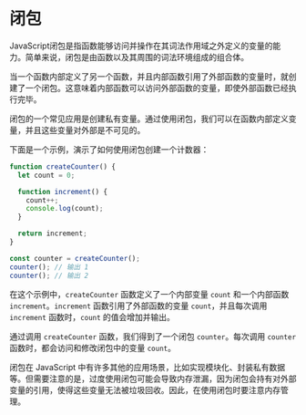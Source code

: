 # 闭包

JavaScript闭包是指函数能够访问并操作在其词法作用域之外定义的变量的能力。简单来说，闭包是由函数以及其周围的词法环境组成的组合体。

当一个函数内部定义了另一个函数，并且内部函数引用了外部函数的变量时，就创建了一个闭包。这意味着内部函数可以访问外部函数的变量，即使外部函数已经执行完毕。

闭包的一个常见应用是创建私有变量。通过使用闭包，我们可以在函数内部定义变量，并且这些变量对外部是不可见的。

下面是一个示例，演示了如何使用闭包创建一个计数器：

```javascript
function createCounter() {
  let count = 0;

  function increment() {
    count++;
    console.log(count);
  }

  return increment;
}

const counter = createCounter();
counter(); // 输出 1
counter(); // 输出 2
```

在这个示例中，`createCounter` 函数定义了一个内部变量 `count` 和一个内部函数 `increment`。`increment` 函数引用了外部函数的变量 `count`，并且每次调用 `increment` 函数时，`count` 的值会增加并输出。

通过调用 `createCounter` 函数，我们得到了一个闭包 `counter`。每次调用 `counter` 函数时，都会访问和修改闭包中的变量 `count`。

闭包在 JavaScript 中有许多其他的应用场景，比如实现模块化、封装私有数据等。但需要注意的是，过度使用闭包可能会导致内存泄漏，因为闭包会持有对外部变量的引用，使得这些变量无法被垃圾回收。因此，在使用闭包时要注意内存管理。
